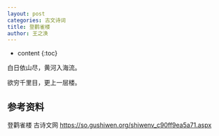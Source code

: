 ```yaml
---
layout: post
categories: 古文诗词
title: 登鹳雀楼
author: 王之涣
---
```

* content
{:toc}

白日依山尽，黄河入海流。

欲穷千里目，更上一层楼。

## 参考资料

登鹳雀楼  古诗文网 <https://so.gushiwen.org/shiwenv_c90ff9ea5a71.aspx>

